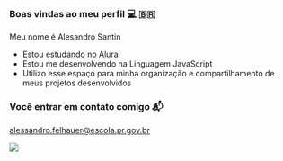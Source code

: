 ### Boas vindas ao meu perfil 💻 🇧🇷

Meu nome é Alesandro Santin

- Estou estudando no [Alura](https://www.alura.com.br)
- Estou me desenvolvendo na Linguagem JavaScript
- Utilizo esse espaço para minha organização e compartilhamento de meus projetos desenvolvidos

### Você entrar em contato comigo 📬

alessandro.felhauer@escola.pr.gov.br

![](https://media.tenor.com/uYP_Nkq8VPsAAAAd/coding-hello-world.gif)
